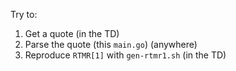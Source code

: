 Try to:

1. Get a quote (in the TD)
1. Parse the quote (this `main.go`) (anywhere)
1. Reproduce `RTMR[1]` with `gen-rtmr1.sh` (in the TD)

